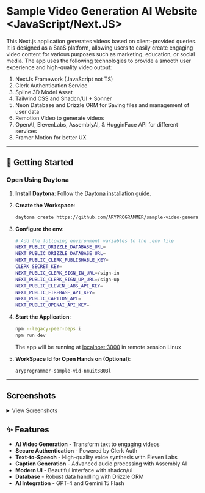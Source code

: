 # Sample Video Generation AI Website <JavaScript/Next.JS>

This Next.js application generates videos based on client-provided queries. It is designed as a SaaS platform, allowing users to easily create engaging video content for various purposes such as marketing, education, or social media. The app uses the following technologies to provide a smooth user experience and high-quality video output:

1. NextJs Framework (JavaScript not TS)
2. Clerk Authentication Service
3. Spline 3D Model Asset
4. Tailwind CSS and Shadcn/UI + Sonner
5. Neon Database and Drizzle ORM for Saving files and management of user data
6. Remotion Video to generate videos
7. OpenAI, ElevenLabs, AssemblyAI, & HugginFace API for different services
8. Framer Motion for better UX

---

## 🚀 Getting Started  

### Open Using Daytona  

1. **Install Daytona**: Follow the [Daytona installation guide](https://www.daytona.io/docs/installation/installation/).  
2. **Create the Workspace**:  
   ```bash  
   daytona create https://github.com/ARYPROGRAMMER/sample-video-generation-website.git
   ```  
3. **Configure the env**:
   ```bash
   # Add the following environment variables to the .env file
   NEXT_PUBLIC_DRIZZLE_DATABASE_URL=
   NEXT_PUBLIC_DRIZZLE_DATABASE_URL=
   NEXT_PUBLIC_CLERK_PUBLISHABLE_KEY=
   CLERK_SECRET_KEY=
   NEXT_PUBLIC_CLERK_SIGN_IN_URL=/sign-in
   NEXT_PUBLIC_CLERK_SIGN_UP_URL=/sign-up
   NEXT_PUBLIC_ELEVEN_LABS_API_KEY=
   NEXT_PUBLIC_FIREBASE_API_KEY=
   NEXT_PUBLIC_CAPTION_API=
   NEXT_PUBLIC_OPENAI_API_KEY=

4. **Start the Application**:  
   ```bash  
   npm --legacy-peer-deps i
   npm run dev
   ```  
   The app will be running at [localhost:3000](http://localhost:3000)
   in remote session Linux

5. **WorkSpace Id for Open Hands on (Optional)**:  
   ```bash  
   aryprogrammer-sample-vid-nmuit3803l
   ```
---

## Screenshots

<details>
  <summary>View Screenshots</summary>
  
  <div align="center">
    <img src="screenshots/image%20(1).png" alt="Screenshot 1" width="400px"/>
    <img src="screenshots/image%20(2).png" alt="Screenshot 2" width="400px"/>
    <img src="screenshots/image%20(3).png" alt="Screenshot 3" width="400px"/>
    <img src="screenshots/image%20(4).png" alt="Screenshot 4" width="400px"/>
    <img src="screenshots/image%20(5).png" alt="Screenshot 5" width="400px"/>
    <img src="screenshots/image%20(6).png" alt="Screenshot 6" width="400px"/>
    <img src="screenshots/image%20(7).png" alt="Screenshot 7" width="400px"/>
    <img src="screenshots/image%20(8).png" alt="Screenshot 8" width="400px"/>
    <img src="screenshots/image%20(9).png" alt="Screenshot 9" width="400px"/>
    <img src="screenshots/image%20(10).png" alt="Screenshot 10" width="400px"/>
    <img src="screenshots/image%20(11).png" alt="Screenshot 11" width="400px"/>
    <img src="screenshots/image%20(12).png" alt="Screenshot 12" width="400px"/>
  </div>

</details>

## ✨ Features  

- **AI Video Generation** - Transform text to engaging videos
- **Secure Authentication** - Powered by Clerk Auth
- **Text-to-Speech** - High-quality voice synthesis with Eleven Labs
- **Caption Generation** - Advanced audio processing with Assembly AI
- **Modern UI** - Beautiful interface with shadcn/ui
- **Database** - Robust data handling with Drizzle ORM
- **AI Integration** - GPT-4 and Gemini 15 Flash
